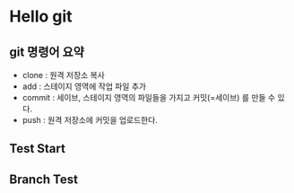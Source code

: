# Hello git

## git 명령어 요약 

 - clone : 원격 저장소 복사
 - add : 스테이지 영역에 작업 파일 추가
 - commit : 세이브, 스테이지 영역의 파일들을 가지고 커밋(=세이브) 를 만들 수 있다.
 - push : 원격 저장소에 커밋을 업로드한다.
 


## Test Start ## 
## Branch Test ## 